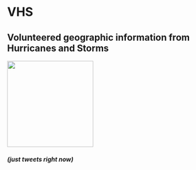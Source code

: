 # VHS

## Volunteered geographic information from Hurricanes and Storms

<img src="https://github.com/ebgoldstein/VHS/blob/master/VHS.jpg" width="200">


##### (just tweets right now)

